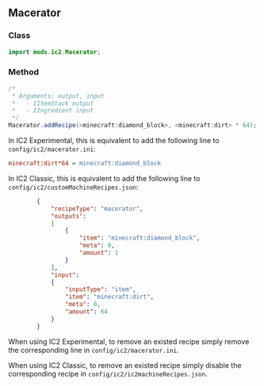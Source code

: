 ## Macerator

### Class

```java
import mods.ic2.Macerator;
```

### Method

```java
/*
 * Arguments: output, input
 *   - IItemStack output
 *   - IIngredient input
 */
Macerator.addRecipe(<minecraft:diamond_block>, <minecraft:dirt> * 64);
```

In IC2 Experimental, this is equivalent to add the following line to `config/ic2/macerator.ini`:

```ini
minecraft:dirt*64 = minecraft:diamond_block
```

In IC2 Classic, this is equivalent to add the following line to `config/ic2/customMachineRecipes.json`:
```json
        {
			"recipeType": "macerator",
			"outputs":
			[
				{
					"item": "minecraft:diamond_block",
					"meta": 0,
					"amount": 1
				}
			],
			"input":
			{
				"inputType": "item",
				"item": "minecraft:dirt",
				"meta": 0,
                "amount": 64
			}
		}
```

When using IC2 Experimental, to remove an existed recipe simply remove the corresponding line in `config/ic2/macerator.ini`.

When using IC2 Classic, to remove an existed recipe simply disable the corresponding recipe in `config/ic2/ic2machineRecipes.json`.